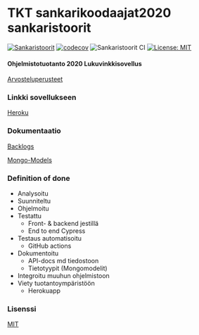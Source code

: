 # TKT sankarikoodaajat2020 sankaristoorit

[![Sankaristoorit](https://img.shields.io/endpoint?url=https://dashboard.cypress.io/badge/detailed/y82e1k/master&style=flat-square&logo=cypress)](https://dashboard.cypress.io/projects/y82e1k/runs)
[![codecov](https://codecov.io/gh/tkt-sankarikoodaajat-2020/sankaristoorit/branch/master/graph/badge.svg?token=RMKET52MUV)](https://codecov.io/gh/tkt-sankarikoodaajat-2020/sankaristoorit)
![Sankaristoorit CI](https://github.com/tkt-sankarikoodaajat-2020/sankaristoorit/workflows/Sankaristoorit%20CI/badge.svg)
[![License: MIT](https://img.shields.io/badge/License-MIT-yellow.svg)](https://opensource.org/licenses/MIT)

#### Ohjelmistotuotanto 2020 Lukuvinkkisovellus

[Arvosteluperusteet](https://ohjelmistotuotanto-hy.github.io/miniprojektin_arvosteluperusteet/#ensimm%C3%A4isen-sprintin-arvosteluperusteet)

### Linkki sovellukseen

[Heroku](https://sankaristoorit-ui.herokuapp.com)

### Dokumentaatio

[Backlogs](https://github.com/orgs/tkt-sankarikoodaajat-2020/projects/1)

[Mongo-Models](https://github.com/tkt-sankarikoodaajat-2020/sankaristoorit/blob/master/sankaristoorit-backend/mongomodels-uml.png)

### Definition of done

- Analysoitu
- Suunniteltu
- Ohjelmoitu
- Testattu
  - Front- & backend jestillä
  - End to end Cypress
- Testaus automatisoitu
  - GitHub actions
- Dokumentoitu
  - API-docs md tiedostoon
  - Tietotyypit (Mongomodelit)
- Integroitu muuhun ohjelmistoon
- Viety tuotantoympäristöön
  - Herokuapp

### Lisenssi

[MIT](https://github.com/tkt-sankarikoodaajat-2020/sankaristoorit/blob/master/LICENSE.md)


